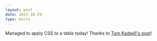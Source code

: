 ```yaml
---
layout: post
date: 2023-10-29
type: micro
---
```


Managed to apply CSS to a table today! Thanks to [Tom Kadwill's post](https://tomkadwill.com/2017/12/16/how-to-override-css-styles-in-jekyll.html)!